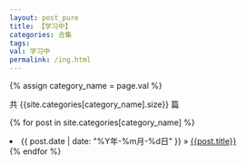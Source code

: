 ```yaml
---
layout: post_pure
title: 【学习中】
categories: 合集
tags:
val: 学习中
permalink: /ing.html
---
```


{% assign category_name = page.val %}

共 {{site.categories[category_name].size}} 篇

{% for post in site.categories[category_name] %}
  <li>
    <span>{{ post.date | date: "%Y年-%m月-%d日" }}</span> &raquo;
    <a href="{{ post.url }}">{{post.title}}</a>
  </li>
{% endfor %}

